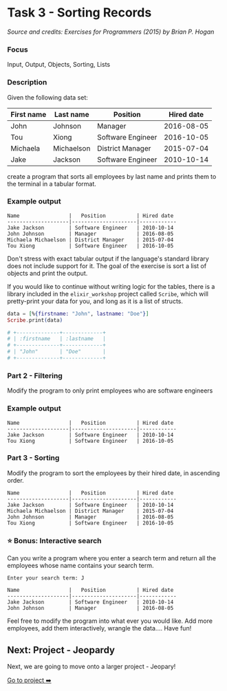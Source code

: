# Task 3 - Sorting Records

_Source and credits: Exercises for Programmers (2015) by Brian P. Hogan_

### Focus

Input, Output, Objects, Sorting, Lists

### Description

Given the following data set:

| First name | Last name  | Position          | Hired date |
| ---------- | ---------- | ----------------- | ---------- |
| John       | Johnson    | Manager           | 2016-08-05 |
| Tou        | Xiong      | Software Engineer | 2016-10-05 |
| Michaela   | Michaelson | District Manager  | 2015-07-04 |
| Jake       | Jackson    | Software Engineer | 2010-10-14 |

create a program that sorts all employees by last name and prints them to the terminal in a tabular format.

### Example output

```
Name                |   Position          | Hired date
--------------------|---------------------|------------
Jake Jackson        | Software Engineer   | 2010-10-14
John Johnson        | Manager             | 2016-08-05
Michaela Michaelson | District Manager    | 2015-07-04
Tou Xiong           | Software Engineer   | 2016-10-05
```

Don't stress with exact tabular output if the language's standard library does not include support for it. The goal of the exercise is sort a list of objects and print the output. 

If you would like to continue without writing logic for the tables, there is a library included in the `elixir_workshop` project called `Scribe`, which will pretty-print your data for you, and long as it is a list of structs. 

```elixir
data = [%{firstname: "John", lastname: "Doe"}]
Scribe.print(data)

# +--------------+-------------+
# | :firstname   | :lastname   |
# +--------------+-------------+
# | "John"       | "Doe"       |
# +--------------+-------------+
```

### Part 2 - Filtering

Modify the program to only print employees who are software engineers

### Example output

```
Name                |   Position          | Hired date
--------------------|---------------------|------------
Jake Jackson        | Software Engineer   | 2010-10-14
Tou Xiong           | Software Engineer   | 2016-10-05
```

### Part 3 - Sorting

Modify the program to sort the employees by their hired date, in ascending order.

```
Name                |   Position          | Hired date
--------------------|---------------------|------------
Jake Jackson        | Software Engineer   | 2010-10-14
Michaela Michaelson | District Manager    | 2015-07-04
John Johnson        | Manager             | 2016-08-05
Tou Xiong           | Software Engineer   | 2016-10-05
```

### :star: Bonus: Interactive search

Can you write a program where you enter a search term and return all the employees whose name contains your search term.


```
Enter your search term: J

Name                |   Position          | Hired date
--------------------|---------------------|------------
Jake Jackson        | Software Engineer   | 2010-10-14
John Johnson        | Manager             | 2016-08-05
```

Feel free to modify the program into what ever you would like. Add more employees, add them interactively, wrangle the data.... Have fun! 

## Next: Project - Jeopardy
Next, we are going to move onto a larger project - Jeopary! 

[Go to project :arrow_right:](./project.md)
